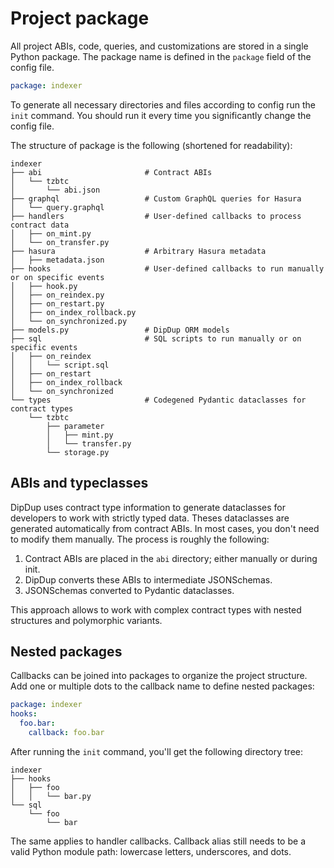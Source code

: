 # Project package

All project ABIs, code, queries, and customizations are stored in a single Python package. The package name is defined in the `package` field of the config file.

```yaml
package: indexer
```

To generate all necessary directories and files according to config run the `init` command. You should run it every time you significantly change the config file.

The structure of package is the following (shortened for readability):

```text
indexer
├── abi                       # Contract ABIs
│   └── tzbtc
│       └── abi.json
├── graphql                   # Custom GraphQL queries for Hasura
│   └── query.graphql
├── handlers                  # User-defined callbacks to process contract data
│   ├── on_mint.py
│   └── on_transfer.py
├── hasura                    # Arbitrary Hasura metadata
│   ├── metadata.json
├── hooks                     # User-defined callbacks to run manually or on specific events
│   ├── hook.py
│   ├── on_reindex.py
│   ├── on_restart.py
│   ├── on_index_rollback.py
│   └── on_synchronized.py
├── models.py                 # DipDup ORM models
├── sql                       # SQL scripts to run manually or on specific events
│   ├── on_reindex
│   │   └── script.sql
│   ├── on_restart
│   ├── on_index_rollback
│   └── on_synchronized
└── types                     # Codegened Pydantic dataclasses for contract types
    └── tzbtc
        ├── parameter
        │   ├── mint.py
        │   └── transfer.py
        └── storage.py
```

## ABIs and typeclasses

DipDup uses contract type information to generate dataclasses for developers to work with strictly typed data. Theses dataclasses are generated automatically from contract ABIs. In most cases, you don't need to modify them manually. The process is roughly the following:

1. Contract ABIs are placed in the `abi` directory; either manually or during init.
2. DipDup converts these ABIs to intermediate JSONSchemas.
3. JSONSchemas converted to Pydantic dataclasses.

This approach allows to work with complex contract types with nested structures and polymorphic variants.

<!--
DipDup receives all smart contract data (transaction parameters, resulting storage, big_map updates) in normalized form ([read more](https://baking-bad.org/blog/2021/03/03/tzkt-v14-released-with-improved-smart-contract-data-and-websocket-api/) about how TzKT handles Michelson expressions) but still as raw JSON. DipDup uses contract type information to generate data classes, which allow developers to work with strictly typed data.

DipDup generates [Pydantic](https://pydantic-docs.helpmanual.io/datamodel_code_generator/) models out of JSONSchema. You might want to install additional plugins ([PyCharm](https://pydantic-docs.helpmanual.io/pycharm_plugin/), [mypy](https://pydantic-docs.helpmanual.io/mypy_plugin/)) for convenient work with this library.

The following models are created at `init` for different indexes:

* `operation`: storage type for all contracts in handler patterns plus parameter type for all destination+entrypoint pairs.
* `big_map`: key and storage types for all used contracts and big map paths.
* `event`: payload types for all used contracts and tags.

Other index kinds do not use code generated types.
-->

## Nested packages

Callbacks can be joined into packages to organize the project structure. Add one or multiple dots to the callback name to define nested packages:

```yaml
package: indexer
hooks:
  foo.bar:
    callback: foo.bar
```

After running the `init` command, you'll get the following directory tree:

```text
indexer
├── hooks
│   ├── foo
│   │   └── bar.py
└── sql
    └── foo
        └── bar
```

The same applies to handler callbacks. Callback alias still needs to be a valid Python module path: lowercase letters, underscores, and dots.
